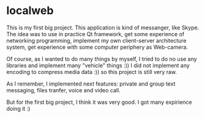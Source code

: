 # localweb

This is my first big project. This application is kind of messanger, like Skype. The idea was to use in practice Qt framework, get some experience of networking programming, implement my own client-server architecture system, get experience with some computer periphery as Web-camera.

Of course, as I wanted to do many things by myself, I tried to do no use any libraries and implement many "vehicle" things :)) I did not implement any encoding to compress media data :)) so this project is still very raw.

As I remember, I implemented next features: private and group text messaging, files tranfer, voice and video call.

But for the first big project, I think it was very good. I got many expirience doing it :)
